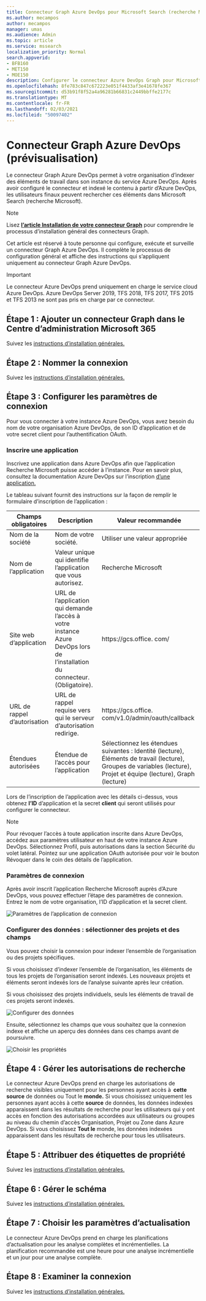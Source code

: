 ```yaml
---
title: Connecteur Graph Azure DevOps pour Microsoft Search (recherche Microsoft)
ms.author: mecampos
author: mecampos
manager: umas
ms.audience: Admin
ms.topic: article
ms.service: mssearch
localization_priority: Normal
search.appverid:
- BFB160
- MET150
- MOE150
description: Configurer le connecteur Azure DevOps Graph pour Microsoft Search (recherche Microsoft)
ms.openlocfilehash: 8fe783c847c672223e051f4433af3e41678fe367
ms.sourcegitcommit: d53b91f8f52a4a96281b66831c2449bbffe2177c
ms.translationtype: MT
ms.contentlocale: fr-FR
ms.lasthandoff: 02/03/2021
ms.locfileid: "50097402"
---
```

<!---Previous ms.author: shgrover --->

# <a name="azure-devops-graph-connector-preview"></a>Connecteur Graph Azure DevOps (prévisualisation)

Le connecteur Graph Azure DevOps permet à votre organisation d’indexer des éléments de travail dans son instance du service Azure DevOps. Après avoir configuré le connecteur et indexé le contenu à partir d’Azure DevOps, les utilisateurs finaux peuvent rechercher ces éléments dans Microsoft Search (recherche Microsoft).

> [!NOTE]
> Lisez [**l’article Installation de votre connecteur Graph**](configure-connector.md) pour comprendre le processus d’installation général des connecteurs Graph.

Cet article est réservé à toute personne qui configure, exécute et surveille un connecteur Graph Azure DevOps. Il complète le processus de configuration général et affiche des instructions qui s’appliquent uniquement au connecteur Graph Azure DevOps.

>[!IMPORTANT]
>Le connecteur Azure DevOps prend uniquement en charge le service cloud Azure DevOps. Azure DevOps Server 2019, TFS 2018, TFS 2017, TFS 2015 et TFS 2013 ne sont pas pris en charge par ce connecteur.

<!---## Before you get started-->

<!---Insert "Before you get started" recommendations for this data source-->

## <a name="step-1-add-a-graph-connector-in-the-microsoft-365-admin-center"></a>Étape 1 : Ajouter un connecteur Graph dans le Centre d’administration Microsoft 365

Suivez les [instructions d’installation générales.](https://docs.microsoft.com/microsoftsearch/configure-connector)
<!---If the above phrase does not apply, delete it and insert specific details for your data source that are different from general setup 
instructions.-->

## <a name="step-2-name-the-connection"></a>Étape 2 : Nommer la connexion

Suivez les [instructions d’installation générales.](https://docs.microsoft.com/microsoftsearch/configure-connector)
<!---If the above phrase does not apply, delete it and insert specific details for your data source that are different from general setup 
instructions.-->

## <a name="step-3-configure-the-connection-settings"></a>Étape 3 : Configurer les paramètres de connexion

Pour vous connecter à votre instance Azure DevOps, [](https://docs.microsoft.com/azure/devops/organizations/accounts/create-organization) vous avez besoin du nom de votre organisation Azure DevOps, de son ID d’application et de votre secret client pour l’authentification OAuth.

### <a name="register-an-app"></a>Inscrire une application

Inscrivez une application dans Azure DevOps afin que l’application Recherche Microsoft puisse accéder à l’instance. Pour en savoir plus, consultez la documentation Azure DevOps sur l’inscription [d’une application.](https://docs.microsoft.com/azure/devops/integrate/get-started/authentication/oauth?view=azure-devops#register-your-app&preserve-view=true)

Le tableau suivant fournit des instructions sur la façon de remplir le formulaire d’inscription de l’application :

Champs obligatoires | Description | Valeur recommandée
--- | --- | ---
| Nom de la société         | Nom de votre société. | Utiliser une valeur appropriée   |
| Nom de l’application     | Valeur unique qui identifie l’application que vous autorisez.    | Recherche Microsoft     |
| Site web d’application  | URL de l’application qui demande l’accès à votre instance Azure DevOps lors de l’installation du connecteur. (Obligatoire).  | https://<span>gcs.office.</span> com/
| URL de rappel d’autorisation        | URL de rappel requise vers qui le serveur d’autorisation redirige. | https://<span>gcs.office.</span> com/v1.0/admin/oauth/callback|
| Étendues autorisées | Étendue de l’accès pour l’application | Sélectionnez les étendues suivantes : Identité (lecture), Éléments de travail (lecture), Groupes de variables (lecture), Projet et équipe (lecture), Graph (lecture)|

Lors de l’inscription de l’application avec les détails ci-dessus, vous obtenez **l’ID** d’application et la secret **client** qui seront utilisés pour configurer le connecteur.

>[!NOTE]
>Pour révoquer l’accès à toute application inscrite dans Azure DevOps, accédez aux paramètres utilisateur en haut de votre instance Azure DevOps. Sélectionnez Profil, puis autorisations dans la section Sécurité du volet latéral. Pointez sur une application OAuth autorisée pour voir le bouton Révoquer dans le coin des détails de l’application.

### <a name="connection-settings"></a>Paramètres de connexion

Après avoir inscrit l’application Recherche Microsoft auprès d’Azure DevOps, vous pouvez effectuer l’étape des paramètres de connexion. Entrez le nom de votre organisation, l’ID d’application et la secret client.

![Paramètres de l’application de connexion](media/ADO_Connection_settings_2.png)

### <a name="configure-data-select-projects-and-fields"></a>Configurer des données : sélectionner des projets et des champs

Vous pouvez choisir la connexion pour indexer l’ensemble de l’organisation ou des projets spécifiques.

Si vous choisissez d’indexer l’ensemble de l’organisation, les éléments de tous les projets de l’organisation seront indexés. Les nouveaux projets et éléments seront indexés lors de l’analyse suivante après leur création.

Si vous choisissez des projets individuels, seuls les éléments de travail de ces projets seront indexés.

![Configurer des données](media/ADO_Configure_data.png)

Ensuite, sélectionnez les champs que vous souhaitez que la connexion indexe et affiche un aperçu des données dans ces champs avant de poursuivre.

![Choisir les propriétés](media/ADO_choose_properties.png)

## <a name="step-4-manage-search-permissions"></a>Étape 4 : Gérer les autorisations de recherche

Le connecteur Azure DevOps prend en charge les autorisations de recherche visibles uniquement pour les personnes ayant accès à  **cette source** de données ou Tout le **monde.** Si vous choisissez uniquement les personnes ayant accès à cette **source** de données, les données indexées apparaissent dans les résultats de recherche pour les utilisateurs qui y ont accès en fonction des autorisations accordées aux utilisateurs ou groupes au niveau du chemin d’accès Organisation, Projet ou Zone dans Azure DevOps. Si vous choisissez **Tout le** monde, les données indexées apparaissent dans les résultats de recherche pour tous les utilisateurs.

## <a name="step-5-assign-property-labels"></a>Étape 5 : Attribuer des étiquettes de propriété

Suivez les [instructions d’installation générales.](https://docs.microsoft.com/microsoftsearch/configure-connector)

## <a name="step-6-manage-schema"></a>Étape 6 : Gérer le schéma

Suivez les [instructions d’installation générales.](https://docs.microsoft.com/microsoftsearch/configure-connector)

## <a name="step-7-choose-refresh-settings"></a>Étape 7 : Choisir les paramètres d’actualisation

Le connecteur Azure DevOps prend en charge les planifications d’actualisation pour les analyse complètes et incrémentielles.
La planification recommandée est une heure pour une analyse incrémentielle et un jour pour une analyse complète.

## <a name="step-8-review-connection"></a>Étape 8 : Examiner la connexion

Suivez les [instructions d’installation générales.](https://docs.microsoft.com/microsoftsearch/configure-connector)
<!---If the above phrase does not apply, delete it and insert specific details for your data source that are different from general setup 
instructions.-->

<!---## Troubleshooting-->
<!---Insert troubleshooting recommendations for this data source-->

<!---## Limitations-->
<!---Insert limitations for this data source-->
